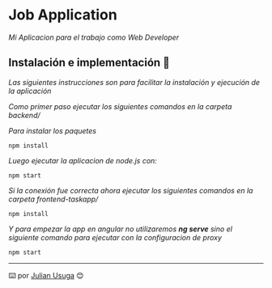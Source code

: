# Job Application

_Mi Aplicacion para el trabajo como Web Developer_

## Instalación e implementación  🔧

_Las siguientes instrucciones son para facilitar la instalación y ejecución de la aplicación_

_Como primer paso ejecutar los siguientes comandos en la carpeta backend/_

_Para instalar los paquetes_
```
npm install
```

_Luego ejecutar la aplicacion de node.js con:_
```
npm start
```

_Si la conexión fue correcta ahora ejecutar los siguientes comandos en la carpeta frontend-taskapp/_

```
npm install
```

_Y para empezar la app en angular no utilizaremos **ng serve** sino el siguiente comando para ejecutar con la configuracion de proxy_
```
npm start
```




---
⌨️ por [Julian Usuga](https://github.com/julian4u0/) 😊